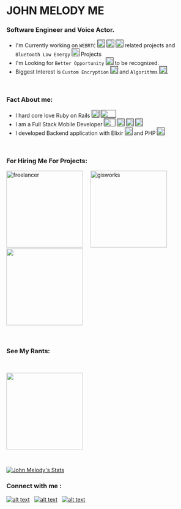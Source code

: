 # JOHN MELODY ME
### Software Engineer and Voice Actor.

<!-- ![Twitter Follow](https://img.shields.io/twitter/follow/johnmelodyme?label=@Johnmelodyme&logo=twitter&style=for-the-badge) -->

- I'm Currently working on `WEBRTC` [<img src="https://encrypted-tbn0.gstatic.com/images?q=tbn:ANd9GcTt27YL3rPF25pe0VsMjkYRvfSJd1nBY_ACm9l5-_cym-X4gzelxwAMV2yTORH2VveME9s&usqp=CAU" height="20" width="20" />]() [<img src="https://pbs.twimg.com/profile_images/1047854321738665984/ircBy5SG.jpg" height="20" width="20" />]() [<img src="https://res.cloudinary.com/crunchbase-production/image/upload/c_lpad,f_auto,q_auto:eco/uvsxfb1wgj9vkdyvlkub" height="20" width="20" />]() related projects and `Bluetooth Low Energy` [<img src="https://i.pinimg.com/originals/47/dd/0d/47dd0dbacde6aa821ad355c75452fe1c.png" height="20" width="20" />]() Projects
- I'm Looking for `Better Opportunity` [<img src="https://encrypted-tbn0.gstatic.com/images?q=tbn:ANd9GcSaM3XKfS6f2qWpq1eNDu6amL67N5Tim3aVvernxbicJ43TO6rZhEWx11nKqCdPho-p5DE&usqp=CAU" height="20" width="20" />]() to be recognized.
- Biggest Interest is `Custom Encryption` [<img src="https://nextcloud.com/media/keys.png" height="20" width="20" />]() and `Algorithms` [<img src="https://images.assetsdelivery.com/compings_v2/sabinarahimova/sabinarahimova1808/sabinarahimova180809313.jpg" height="20" width="20" />]().

<br />

### Fact About me:
- I hard core love Ruby on Rails [<img src="https://encrypted-tbn0.gstatic.com/images?q=tbn:ANd9GcSyCwktz2crc0FWWRiD9m6LKS9hrtU-7GcHcDRkr2x3xDC5Hk6peKp-1eYLVK95WT-Jv6Y&usqp=CAU" height="20" width="20" />]() [<img src="https://upload.wikimedia.org/wikipedia/commons/thumb/6/62/Ruby_On_Rails_Logo.svg/1200px-Ruby_On_Rails_Logo.svg.png" height="20" width="40" />]()
- I am a Full Stack Mobile Developer [<img src="https://logowik.com/content/uploads/images/flutter5786.jpg" height="20" width="30" />]() [<img src="https://cdn.freelogovectors.net/svg05/java-logo.svg" height="20" width="20" />]() [<img src="https://lh5.googleusercontent.com/proxy/6kCFVnL6VTpvVvYLiset8dOXnOHfx1VUXeSIsgqz6UJRi6m6VEA2H4JqpM9tEmRJwtUhQcBbvekcTFgzEOQlHYsyy-HjBsJZXm6m1h_8pULTy77PMe0j3Ra63hvv2-JIH4lHT5uy9qJd1F4DuBex5v8okMwubhvK2pmLgfHE1d2D6ZKOOHexi031U2zAUu6eELffmx0vbQFpa5yQJPhgYQ1N=s0-d" height="20" width="20" />]() [<img src="https://seeklogo.com/images/N/nativescript-logo-309BDE68D3-seeklogo.com.png" height="20" width="20" />]()
- I developed Backend application with Elixir [<img src="https://encrypted-tbn0.gstatic.com/images?q=tbn:ANd9GcTIzDJ_rLoPnhhaagtE8yJPdkuqxS5uMsHdA5cRgbxBrOz03fHgDlVyJiVzaftP_-2muC8&usqp=CAU" height="20" width="20" />]() and PHP [<img src="https://sujanbyanjankar.com.np/wp-content/uploads/2019/03/php.png" height="20" width="20" />]()


<br />

### For Hiring Me For Projects: 

[<img src="https://camo.githubusercontent.com/c34d362e0e084f01b17fbef1b5332e97e40c75caceb85a1e705fbe5fdfe6d881/687474703a2f2f692e737461636b2e696d6775722e636f6d2f36774c69492e6a7067" alt="freelancer" height="200" width="200" />](https://www.freelancer.com/u/johnmelodyme)    &nbsp;&nbsp;&nbsp;&nbsp;[<img src="https://play-lh.googleusercontent.com/dt2LZZxnvsW1GYjjPFYtUzCEEbmOtuVN1tqJJ0aZFf9K0sthGcMEFxOqNzuhlasxN0Is" alt="gisworks" height="200" width="200" />](https://www.gigworks.co/my/profile/view/johnmelodyme)&nbsp;&nbsp;&nbsp;&nbsp;[<img src="https://media-thumbs.golden.com/57rAAXNr5--cxyzt32QdnuCviOY=/200x200/smart/golden-storage-production.s3.amazonaws.com%2Ftopic_images%2F36788062b1c940abbfa1c4a631e4147d.png" alt="" height="200" width="200" />](https://www.fiverr.com/johnmelodyme)&nbsp;&nbsp;&nbsp;&nbsp;

<br />

### See My Rants:
<br />

[<img src="https://cdn4.iconfinder.com/data/icons/logos-brands-5/24/devrant-512.png" alt="" height="200" width="200" />](https://devrant.com/users/johnmelodyme)

<br />

<!-- ### Currently My Spotify is Playing 🎧 -->
<!-- [<img src="https://now-playing-codestackr.vercel.app/api/spotify-playing" alt="codeSTACKr Spotify Playing" width="350" />](https://open.spotify.com/user/22sblyn4dsymya3xinw3umhai) 
&nbsp; -->
[![John Melody's Stats](https://github-readme-stats.vercel.app/api?username=johnmelodyme&show_icons=true)](https://github.com/johnmelodyme/)


### Connect with me :
[![alt text][1.1]][1] &nbsp; [![alt text][2.1]][2] &nbsp; [![alt text][3.1]][3]

[1.1]: http://i.imgur.com/tXSoThF.png "http://www.twitter.com/johnmelodyme"
[2.1]: http://i.imgur.com/P3YfQoD.png "http://www.facebook.com/johnmelodyme"
[3.1]: http://i.imgur.com/0o48UoR.png "http://www.github.com/johnmelodyme"


[1]: http://www.twitter.com/johnmelodyme
[2]: http://www.facebook.com/johnmelodyme
[3]: http://www.github.com/johnmelodyme


</br>


